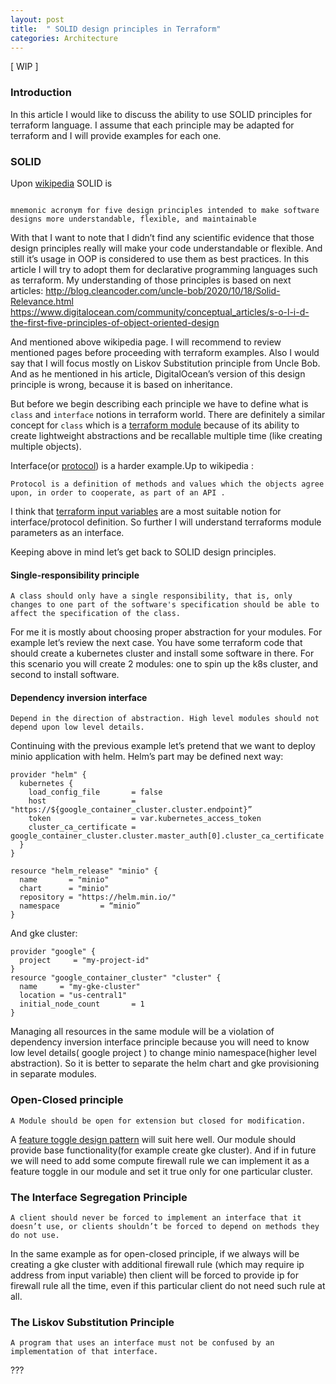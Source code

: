 ```yaml
---
layout: post
title:  " SOLID design principles in Terraform"
categories: Architecture
---
```

[ WIP ]


### Introduction

In this article I would like to discuss the ability to use SOLID principles for terraform language. I assume that each principle may be adapted for terraform and I will provide examples for each one.


### SOLID

Upon [wikipedia](https://en.wikipedia.org/wiki/SOLID) SOLID is
```

mnemonic acronym for five design principles intended to make software designs more understandable, flexible, and maintainable
```

With that I want to note that I didn’t find any scientific evidence that those design principles really will make your code understandable or flexible.  And still it’s usage in OOP is considered to use them as best practices. In this article I will try to adopt them for declarative programming languages such as terraform.  My understanding of those principles is based on next articles:
http://blog.cleancoder.com/uncle-bob/2020/10/18/Solid-Relevance.html
https://www.digitalocean.com/community/conceptual_articles/s-o-l-i-d-the-first-five-principles-of-object-oriented-design

And mentioned above wikipedia page. I will recommend to review mentioned pages before proceeding with terraform examples. Also I would say that I will focus mostly on Liskov Substitution principle from Uncle Bob. And as he mentioned in his article, DigitalOcean’s version of this design principle is wrong, because it is based on inheritance.

But before we begin describing each principle we have to define  what is  `class` and  `interface` notions in terraform world. There are definitely a similar concept for `class` which is a [terraform module](https://www.terraform.io/docs/language/modules/develop/index.html) because of its ability to create lightweight abstractions and be recallable multiple time (like creating multiple objects).

Interface(or [protocol](https://en.wikipedia.org/wiki/Protocol_(object-oriented_programming))) is a harder example.Up to wikipedia :
```
Protocol is a definition of methods and values which the objects agree upon, in order to cooperate, as part of an API .
```
 I think that [terraform input variables](https://www.terraform.io/docs/language/values/variables.html) are a most suitable notion for interface/protocol definition. So further I will understand terraforms module parameters as an interface.


Keeping above in mind let’s get back to SOLID design principles.

#### Single-responsibility principle

```
A class should only have a single responsibility, that is, only changes to one part of the software's specification should be able to affect the specification of the class.
```
For me it is mostly about choosing proper abstraction for your modules. For example let’s review the next case. You have some terraform code that should create a kubernetes cluster and  install some software in there.  For this scenario you will create 2 modules: one to spin up the k8s cluster, and second to install software.

#### Dependency inversion interface

```
Depend in the direction of abstraction. High level modules should not depend upon low level details.

```
Continuing with the previous example let’s pretend that we want to deploy minio application with helm.  Helm’s part may be defined next way:

```
provider "helm" {
  kubernetes {
    load_config_file       = false
    host                   =  "https://${google_container_cluster.cluster.endpoint}”
    token                  = var.kubernetes_access_token
    cluster_ca_certificate = google_container_cluster.cluster.master_auth[0].cluster_ca_certificate
  }
}

resource "helm_release" "minio" {
  name       = "minio"
  chart      = "minio"
  repository = "https://helm.min.io/"
  namespace         = “minio”
}
```
And gke cluster:
```
provider "google" {
  project     = "my-project-id"
}
resource "google_container_cluster" "cluster" {
  name     = "my-gke-cluster"
  location = "us-central1"
  initial_node_count       = 1
}
```

Managing all resources in the same module will be a violation  of dependency inversion interface principle because  you will need to know low level details( google project ) to change minio namespace(higher level abstraction). So it is better to separate the helm chart and gke provisioning in separate modules.

### Open-Closed principle
```
A Module should be open for extension but closed for modification.
```

A [feature toggle design pattern](https://build5nines.com/terraform-feature-flags-environment-toggle-design-patterns/) will suit here well.  Our module should provide base functionality(for example create gke cluster). And if in future we will need to add some compute firewall rule we can implement it as a feature toggle in our module and set it true only for one  particular cluster.

### The Interface Segregation Principle
```
A client should never be forced to implement an interface that it doesn’t use, or clients shouldn’t be forced to depend on methods they do not use.

```

In the same example as for open-closed principle, if we always will be creating a gke cluster with additional firewall rule (which may require ip address from input variable) then client will be forced to provide ip for firewall rule all the time, even if this particular client do not need such rule at all.

### The Liskov Substitution Principle
```
A program that uses an interface must not be confused by an implementation of that interface.

```

???
